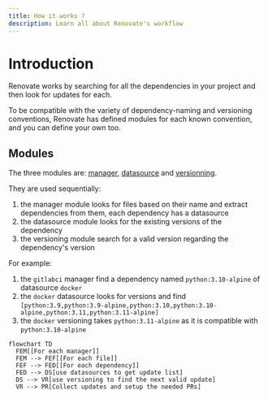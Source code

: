 ```yaml
---
title: How it works ?
description: Learn all about Renovate's workflow
---
```


# Introduction

Renovate works by searching for all the dependencies in your project and then look for updates for each.

To be compatible with the variety of dependency-naming and versioning conventions, Renovate has defined modules for each known convention, and you can define your own too.

## Modules

The three modules are: [manager](../modules/manager/index.md), [datasource](../modules/datasource/index.md) and [versionning](../modules/versioning.md).

They are used sequentially:

1. the manager module looks for files based on their name and extract dependencies from them, each dependency has a datasource
2. the datasource module looks for the existing versions of the dependency
3. the versioning module search for a valid version regarding the dependency's version

For example:

1. the `gitlabci` manager find a dependency named `python:3.10-alpine` of datasource `docker`
2. the `docker` datasource looks for versions and find `[python:3.9,python:3.9-alpine,python:3.10,python:3.10-alpine,python:3.11,python:3.11-alpine]`
3. the `docker` versioning takes `python:3.11-alpine` as it is compatible with `python:3.10-alpine`

```mermaid
flowchart TD
  FEM[[For each manager]]
  FEM --> FEF[[For each file]]
  FEF --> FED[[For each dependency]]
  FED --> DS[use datasources to get update list]
  DS --> VR[use versioning to find the next valid update]
  VR --> PR[Collect updates and setup the needed PRs]
```